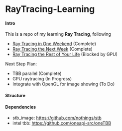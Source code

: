 # RayTracing-Learning

#### Intro

This is a repo of my learning **Ray Tracing**, following 

- [Ray Tracing in One Weekend](https://github.com/petershirley/raytracinginoneweekend) (Complete)
- [Ray Tracing the Next Week](https://github.com/petershirley/raytracingthenextweek) (Complete)
- [Ray Tracing the Rest of Your Life](https://github.com/petershirley/raytracingtherestofyourlife) (Blocked by GPU)

Next Step Plan:

- TBB parallel (Complete)
- GPU raytracing (In Progress)
- Integrate with OpenGL for image showing (To Do)



#### Structure





#### Dependencies

- stb_image: https://github.com/nothings/stb
- intel tbb: https://github.com/oneapi-src/oneTBB

